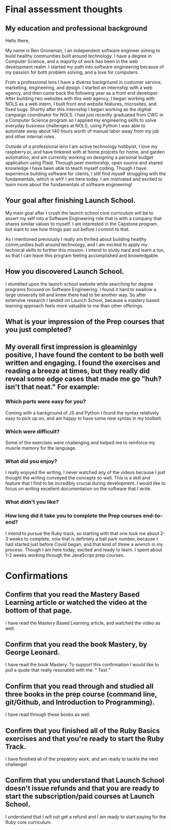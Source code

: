 # Final assessment thoughts

## My education and professional background
Hello there,

My name is Ben Groneman, I an independent software engineer aiming to build healthy communities built around technology.
I have a degree in Computer Science, and a majority of work has been in the web development realm. I started my path into software engineering because of my passion for both problem solving, and a love for computers.

From a professional lens I have a diverse background in customer service, marketing, engineering, and design. I started an internship with a web agency, and then came back the following year as a front end developer. After building two websites with this web agency, I began working with NOLS as a web intern, I built front end website features, microsites, and fixed bugs. Shortly after this internship I began working as the digitial campaign coordinator for NOLS. I had just recently graduated from CWC in a Computer Science program so I applied my engineering skills to solve everyday business challenges at NOLS, using Python I was able to automate away about 140 hours worth of manual labor away from my job and other internal roles.

Outside of a professional lens I am active technology hobbyist, I love my raspberry pi, and have tinkered with at home projcets for home, and garden automatino, and am currently working on designing a personal budget application using Plaid. Through peer mentorship, open source and shared knowledge I have been able to teach myself coding. Though I have experience building software for clients, I still find myself struggling with the fundamentals, which is whY I am here today. I am motivated and excited to learn more about the fundamentals of software engineering!

## Your goal after finishing Launch School.
My main goal after I crush the launch school core curriculum will be to assert my self into a Software Engineering role that is with a company that shares similar values to myself. I am interested in the Capstone program, but want to see how things pan out before I commit to that.

As I mentioned previously I really am thrilled about building healthy comm;unities built around technology, and I am excited to apply my technical skills to further this mission. I intend to study hard and learn a ton, so that I can leave this program feeling accomplished and knowledgable. 

## How you discovered Launch School.
I stumbled upon the launch school website while searching for degree programs focused on Software Engineering. I found it hard to swallow a large university bill and knew there had to be another way. So after extensive research I landed on Launch School, because a mastery based learning approach feels more valuable to me than other offerings.  

## What is your impression of the Prep courses that you just completed?
My overall first impression is gleaminlgy positive, I have found the content to be both well written and engaging. I found the exercises and reading a breeze at times, but they really did reveal some edge cases that made me go "huh? isn't that neat."
For example:
- 
### Which parts were easy for you?
Coming with a background of JS and Python I found the syntax relatively easy to pick up on, and am happy to have some new syntax in my toolbelt.

### Which were difficult?
Some of the exercises were challenging and helped me to reinforce my muscle memory for the language.

### What did you enjoy?
I really enjoyed the writing, I never watched any of the videos because I just thought the writing conveyed the concepts so well. This is a skill and feature that I find to be incredibly crucial during development. I would like to focus on writing excellent documentation on the software that I write. 

### What didn't you like?


### How long did it take you to complete the Prep courses end-to-end?
I intend to pursue the Ruby track, so starting with that one took me about 2-3 weeks to complete, now that is defintely a ball park number, because I had started just before Covid began, and that kind of threw a wrench in my process. Though I am here today, excited and ready to learn. I spent about 1-2 weeks working through the JavaScript prep courses.

# Confirmations
## Confirm that you read the Mastery Based Learning article or watched the video at the bottom of that page.
I have read the Mastery Based Learning article, and watched the video as well.

## Confirm that you read the book Mastery, by George Leonard.
I have read the book Mastery. To support this confirmation I would like to pull a quote that really resonated with me.
"
Test
"

## Confirm that you read through and studied all three books in the prep course (command line, git/Github, and Introduction to Programming).
I have read through these books as well.

## Confirm that you finished all of the Ruby Basics exercises and that you're ready to start the Ruby Track.
I have finished all of the prepatory work, and am ready to tackle the next challenge!

## Confirm that you understand that Launch School doesn't issue refunds and that you are ready to start the subscription/paid courses at Launch School.
I understand that I will not get a refund and I am ready to start paying for the Ruby core curriculum.
